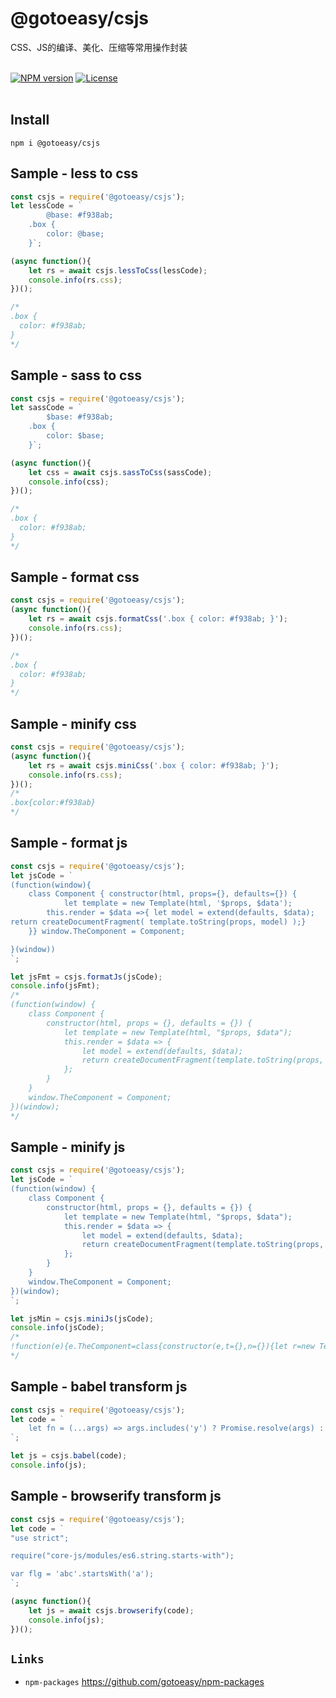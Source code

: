 # @gotoeasy/csjs
CSS、JS的编译、美化、压缩等常用操作封装
<br>
<br>

[![NPM version](https://img.shields.io/npm/v/@gotoeasy/csjs.svg)](https://www.npmjs.com/package/@gotoeasy/csjs)
[![License](https://img.shields.io/badge/License-MIT-brightgreen.svg)](https://github.com/gotoeasy/npm-packages/blob/master/LICENSE)
<br>
<br>

## Install
```
npm i @gotoeasy/csjs
```

## Sample - less to css
```js
const csjs = require('@gotoeasy/csjs');
let lessCode = `
        @base: #f938ab;
	.box {
	    color: @base;
	}`;

(async function(){
	let rs = await csjs.lessToCss(lessCode);
	console.info(rs.css);
})();

/*
.box {
  color: #f938ab;
}
*/
```

## Sample - sass to css
```js
const csjs = require('@gotoeasy/csjs');
let sassCode = `
        $base: #f938ab;
	.box {
	    color: $base;
	}`;

(async function(){
	let css = await csjs.sassToCss(sassCode);
	console.info(css);
})();

/*
.box {
  color: #f938ab;
}
*/
```

## Sample - format css
```js
const csjs = require('@gotoeasy/csjs');
(async function(){
	let rs = await csjs.formatCss('.box { color: #f938ab; }');
	console.info(rs.css);
})();

/*
.box {
  color: #f938ab;
}
*/
```

## Sample - minify css
```js
const csjs = require('@gotoeasy/csjs');
(async function(){
	let rs = await csjs.miniCss('.box { color: #f938ab; }');
	console.info(rs.css);
})();
/*
.box{color:#f938ab}
*/
```

## Sample - format js
```js
const csjs = require('@gotoeasy/csjs');
let jsCode = `
(function(window){
	class Component { constructor(html, props={}, defaults={}) {
			let template = new Template(html, '$props, $data');
		this.render = $data =>{ let model = extend(defaults, $data); 
return createDocumentFragment( template.toString(props, model) );}
	}} window.TheComponent = Component;

}(window))
`;

let jsFmt = csjs.formatJs(jsCode);
console.info(jsFmt);
/*
(function(window) {
    class Component {
        constructor(html, props = {}, defaults = {}) {
            let template = new Template(html, "$props, $data");
            this.render = $data => {
                let model = extend(defaults, $data);
                return createDocumentFragment(template.toString(props, model));
            };
        }
    }
    window.TheComponent = Component;
})(window);
*/
```

## Sample - minify js
```js
const csjs = require('@gotoeasy/csjs');
let jsCode = `
(function(window) {
    class Component {
        constructor(html, props = {}, defaults = {}) {
            let template = new Template(html, "$props, $data");
            this.render = $data => {
                let model = extend(defaults, $data);
                return createDocumentFragment(template.toString(props, model));
            };
        }
    }
    window.TheComponent = Component;
})(window);
`;

let jsMin = csjs.miniJs(jsCode);
console.info(jsCode);
/*
!function(e){e.TheComponent=class{constructor(e,t={},n={}){let r=new Template(e,"$props, $data");this.render=(e=>{let o=extend(n,e);return createDocumentFragment(r.toString(t,o))})}}}(window);
*/
```


## Sample - babel transform js
```js
const csjs = require('@gotoeasy/csjs');
let code = `
    let fn = (...args) => args.includes('y') ? Promise.resolve(args) : Promise.reject(args);
`;

let js = csjs.babel(code);
console.info(js);
```


## Sample - browserify transform js
```js
const csjs = require('@gotoeasy/csjs');
let code = `
"use strict";

require("core-js/modules/es6.string.starts-with");

var flg = 'abc'.startsWith('a');
`;

(async function(){
    let js = await csjs.browserify(code);
    console.info(js);
})();
```


## `Links`
* `npm-packages` https://github.com/gotoeasy/npm-packages

